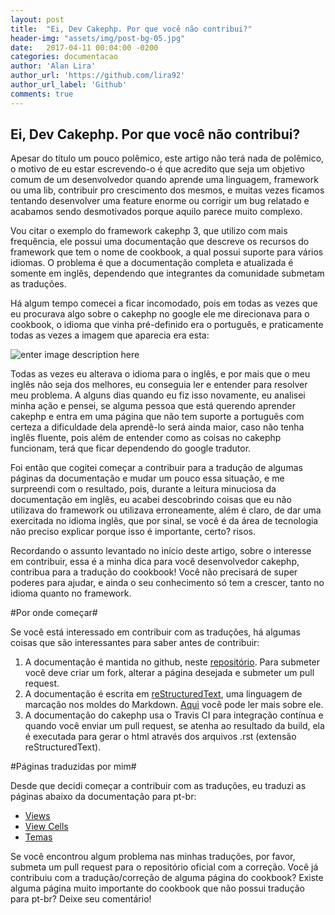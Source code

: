 ```yaml
---
layout: post
title:  "Ei, Dev Cakephp. Por que você não contribui?"
header-img: "assets/img/post-bg-05.jpg"
date:   2017-04-11 00:04:00 -0200
categories: documentacao
author: 'Alan Lira'
author_url: 'https://github.com/lira92'
author_url_label: 'Github'
comments: true
---
```


## Ei, Dev Cakephp. Por que você não contribui? ##

Apesar do título um pouco polêmico, este artigo não terá nada de polêmico, o motivo de eu estar escrevendo-o é que acredito que seja um objetivo comum de um desenvolvedor quando aprende uma linguagem, framework ou uma lib, contribuir pro crescimento dos mesmos, e muitas vezes ficamos tentando desenvolver uma feature enorme ou corrigir um bug relatado e acabamos sendo desmotivados porque aquilo parece muito complexo. 

Vou citar o exemplo do framework cakephp 3, que utilizo com mais frequência,  ele possui uma documentação que descreve os recursos do framework que tem o nome de cookbook, a qual possui suporte para vários idiomas. O problema é que a documentação completa e atualizada é somente em inglês, dependendo que integrantes da comunidade submetam as traduções.

Há algum tempo comecei a ficar incomodado, pois em todas as vezes que eu procurava algo sobre o cakephp no google ele me direcionava para o cookbook, o idioma que vinha pré-definido era o português, e praticamente todas as vezes a imagem que aparecia era esta:

![enter image description here](http://ap.imagensbrasil.org/images/2017/04/09/Selecao_065.png)

Todas as vezes eu alterava o idioma para o inglês, e por mais que o meu inglês não seja dos melhores, eu conseguia ler e entender para resolver meu problema. A alguns dias quando eu fiz isso novamente, eu analisei minha ação e pensei, se alguma pessoa que está querendo aprender cakephp e entra em uma página que não tem suporte a português com certeza a dificuldade dela aprendê-lo será ainda maior, caso não tenha inglês fluente, pois além de entender como as coisas no cakephp funcionam, terá que ficar dependendo do google tradutor. 

Foi então que cogitei começar a contribuir para a tradução de algumas páginas da documentação e mudar um pouco essa situação, e me surpreendi com o resultado, pois, durante a leitura minuciosa da documentação em inglês, eu acabei descobrindo coisas que eu não utilizava do framework ou utilizava erroneamente, além é claro, de dar uma exercitada no idioma inglês, que por sinal, se você é da área de tecnologia não preciso explicar porque isso é importante, certo? risos. 

Recordando o assunto levantado no início deste artigo, sobre o interesse em contribuir, essa é a minha dica para você desenvolvedor cakephp, contribua para a tradução do cookbook! Você não precisará de super poderes para ajudar, e ainda o seu conhecimento só tem a crescer, tanto no idioma quanto no framework.

#Por onde começar#

Se você está interessado em contribuir com as traduções, há algumas coisas que são interessantes para saber antes de contribuir:

 1. A documentação é mantida no github, neste [repositório](https://github.com/cakephp/docs). Para submeter você deve criar um fork, alterar a página desejada e submeter um pull request.
 2. A documentação é escrita em [reStructuredText](https://pt.wikipedia.org/wiki/ReStructuredText), uma linguagem de marcação nos moldes do Markdown. [Aqui](http://www.sphinx-doc.org/pt_BR/stable/rest.html) você pode ler mais sobre ele.
 3. A documentação do cakephp usa o Travis CI para integração contínua e quando você enviar um pull request, se atenha ao resultado da build, ela é executada para gerar o html através dos arquivos .rst (extensão reStructuredText).

#Páginas traduzidas por mim#

Desde que decidi começar a contribuir com as traduções, eu traduzi as páginas abaixo da documentação para pt-br:

 - [Views](https://book.cakephp.org/3.0/pt/views.html)
 - [View Cells](https://book.cakephp.org/3.0/pt/views/cells.html)
 - [Temas](https://book.cakephp.org/3.0/pt/views/themes.html)

Se você encontrou algum problema nas minhas traduções, por favor, submeta um pull request para o repositório oficial com a correção. Você já contribuiu com a tradução/correção de alguma página do cookbook? Existe alguma página muito importante do cookbook que não possui tradução para pt-br? Deixe seu comentário!
